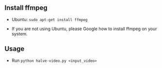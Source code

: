 ## Install ffmpeg

- Ubuntu: `sudo apt-get install ffmpeg`

- If you are not using Ubuntu, please Google how to install ffmpeg on your system.

## Usage
- Run `python halve-video.py <input_video>`
